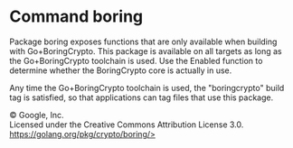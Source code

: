 Command boring
==============

Package boring exposes functions that are only available when building
with Go+BoringCrypto. This package is available on all targets as long
as the Go+BoringCrypto toolchain is used. Use the Enabled function to
determine whether the BoringCrypto core is actually in use.

Any time the Go+BoringCrypto toolchain is used, the \"boringcrypto\"
build tag is satisfied, so that applications can tag files that use this
package.

 
© Google, Inc.\
Licensed under the Creative Commons Attribution License 3.0.\
https://golang.org/pkg/crypto/boring/>

